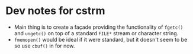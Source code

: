 # Dev notes for cstrm

*   Main thing is to create a façade providing the functionality of `fgetc()`
    and `ungetc()` on top of a standard `FILE*` stream or character string.
*   `fmemopen()` would be ideal if it were standard, but it doesn't seem to be
    so use `cbuf()` in for now.
